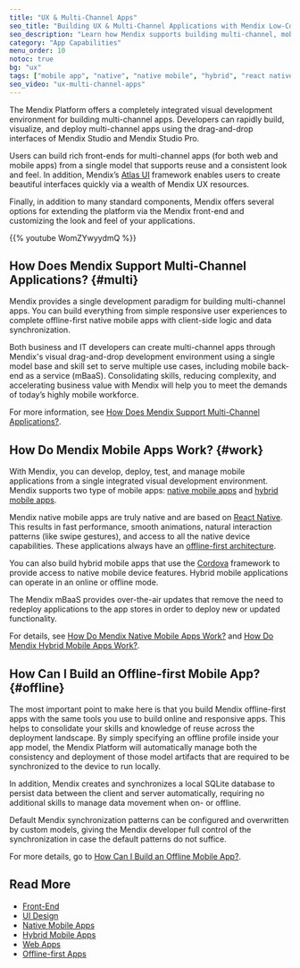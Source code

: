```yaml
---
title: "UX & Multi-Channel Apps"
seo_title: "Building UX & Multi-Channel Applications with Mendix Low-Code Platform"
seo_description: "Learn how Mendix supports building multi-channel, mobile and native applications & features that ensure superior UX no matter the device being used."
category: "App Capabilities"
menu_order: 10
notoc: true
bg: "ux"
tags: ["mobile app", "native", "native mobile", "hybrid", "react native", "multi-channel", "offline", "ux"]
seo_video: "ux-multi-channel-apps"
---
```


The Mendix Platform offers a completely integrated visual development environment for building multi-channel apps. Developers can rapidly build, visualize, and deploy multi-channel apps using the drag-and-drop interfaces of Mendix Studio and Mendix Studio Pro.

Users can build rich front-ends for multi-channel apps (for both web and mobile apps) from a single model that supports reuse and a consistent look and feel. In addition, Mendix’s [Atlas UI](https://atlas.mendix.com/) framework enables users to create beautiful interfaces quickly via a wealth of Mendix UX resources.

Finally, in addition to many standard components, Mendix offers several options for extending the platform via the Mendix front-end and customizing the look and feel of your applications.

{{% youtube WomZYwyydmQ %}}

## How Does Mendix Support Multi-Channel Applications? {#multi}

Mendix provides a single development paradigm for building multi-channel apps. You can build everything from simple responsive user experiences to complete offline-first native mobile apps with client-side logic and data synchronization.

Both business and IT developers can create multi-channel apps through Mendix's visual drag-and-drop development environment using a single model base and skill set to serve multiple use cases, including mobile back-end as a service (mBaaS).  Consolidating skills, reducing complexity, and accelerating business value with Mendix will help you to meet the demands of today’s highly mobile workforce.

For more information, see [How Does Mendix Support Multi-Channel Applications?](front-end#support-multi-channel).

## How Do Mendix Mobile Apps Work? {#work}

With Mendix, you can develop, deploy, test, and manage mobile applications from a single integrated visual development environment. Mendix supports two type of mobile apps: [native mobile apps](native-mobile-apps) and [hybrid mobile apps](hybrid-mobile-apps).

Mendix native mobile apps are truly native and are based on [React Native](https://facebook.github.io/react-native/). This results in fast performance, smooth animations, natural interaction patterns (like swipe gestures), and access to all the native device capabilities. These applications always have an [offline-first architecture](#offline).

You can also build hybrid mobile apps that use the [Cordova](https://cordova.apache.org/) framework to provide access to native mobile device features. Hybrid mobile applications can operate in an online or offline mode.

The Mendix mBaaS provides over-the-air updates that remove the need to redeploy applications to the app stores in order to deploy new or updated functionality. 

For details, see [How Do Mendix Native Mobile Apps Work?](native-mobile-apps#native-mobile-apps-work) and [How Do Mendix Hybrid Mobile Apps Work?](hybrid-mobile-apps#mobile-apps-work).

## How Can I Build an Offline-first Mobile App? {#offline}

The most important point to make here is that you build Mendix offline-first apps with the same tools you use to build online and responsive apps. This helps to consolidate your skills and knowledge of reuse across the deployment landscape. By simply specifying an offline profile inside your app model, the Mendix Platform will automatically manage both the consistency and deployment of those model artifacts that are required to be synchronized to the device to run locally.

In addition, Mendix creates and synchronizes a local SQLite database to persist data between the client and server automatically, requiring no additional skills to manage data movement when on- or offline.

Default Mendix synchronization patterns can be configured and overwritten by custom models, giving the Mendix developer full control of the synchronization in case the default patterns do not suffice.

For more details, go to [How Can I Build an Offline Mobile App?](offline-apps#build-offline).

## Read More

* [Front-End](front-end)
* [UI Design](ui-design)
* [Native Mobile Apps](native-mobile-apps)
* [Hybrid Mobile Apps](hybrid-mobile-apps)
* [Web Apps](web-apps)
* [Offline-first Apps](offline-apps)
